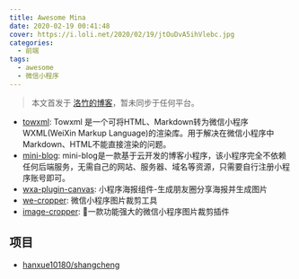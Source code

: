 ```yaml
---
title: Awesome Mina
date: 2020-02-19 00:41:48
cover: https://i.loli.net/2020/02/19/jtOuDvA5ihVlebc.jpg
categories:
  - 前端
tags:
  - awesome
  - 微信小程序
---
```


> 本文首发于 [洛竹的博客](https://youngjuning.js.org/b540d6419196)，暂未同步于任何平台。

- [towxml](https://github.com/sbfkcel/towxml): Towxml 是一个可将HTML、Markdown转为微信小程序WXML(WeiXin Markup Language)的渲染库。用于解决在微信小程序中Markdown、HTML不能直接渲染的问题。
- [mini-blog](https://github.com/CavinCao/mini-blog): mini-blog是一款基于云开发的博客小程序，该小程序完全不依赖任何后端服务，无需自己的网站、服务器、域名等资源，只需要自行注册小程序账号即可。
- [wxa-plugin-canvas](https://github.com/jasondu/wxa-plugin-canvas): 小程序海报组件-生成朋友圈分享海报并生成图片
- [we-cropper](https://github.com/we-plugin/we-cropper): 微信小程序图片裁剪工具
- [image-cropper](https://github.com/wx-plugin/image-cropper): 💯一款功能强大的微信小程序图片裁剪插件

## 项目

- [hanxue10180/shangcheng](https://github.com/hanxue10180/shangcheng)
